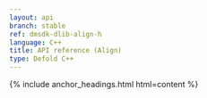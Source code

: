 ```yaml
---
layout: api
branch: stable
ref: dmsdk-dlib-align-h
language: C++
title: API reference (Align)
type: Defold C++
---
```

{% include anchor_headings.html html=content %}